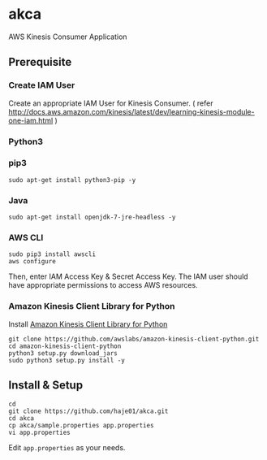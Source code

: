 # akca

AWS Kinesis Consumer Application

## Prerequisite

### Create IAM User

Create an appropriate IAM User for Kinesis Consumer. ( refer
http://docs.aws.amazon.com/kinesis/latest/dev/learning-kinesis-module-one-iam.html )

### Python3

### pip3 

    sudo apt-get install python3-pip -y

### Java

    sudo apt-get install openjdk-7-jre-headless -y

### AWS CLI

	sudo pip3 install awscli
	aws configure

Then, enter IAM Access Key & Secret Access Key. The IAM user should have appropriate permissions to access AWS resources.

### Amazon Kinesis Client Library for Python

Install [Amazon Kinesis Client Library for Python](https://github.com/awslabs/amazon-kinesis-client-python)

    git clone https://github.com/awslabs/amazon-kinesis-client-python.git
    cd amazon-kinesis-client-python
    python3 setup.py download_jars
    sudo python3 setup.py install -y

## Install & Setup

    cd
    git clone https://github.com/haje01/akca.git
    cd akca
    cp akca/sample.properties app.properties
    vi app.properties

Edit `app.properties` as your needs.

